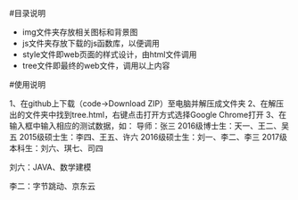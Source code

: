 #目录说明

- img文件夹存放相关图标和背景图
- js文件夹存放下载的js函数库，以便调用
- style文件即web页面的样式设计，由html文件调用
- tree文件即最终的web文件，调用以上内容

#使用说明

1、在github上下载（code→Download ZIP）至电脑并解压成文件夹
2、在解压出的文件夹中找到tree.html，右键点击打开方式选择Google Chrome打开
3、在输入框中输入相应的测试数据，如：
导师：张三
2016级博士生：天一、王二、吴五
2015级硕士生：李四、王五、许六
2016级硕士生：刘一、李二、李三
2017级本科生：刘六、琪七、司四

刘六：JAVA、数学建模

李二：字节跳动、京东云
